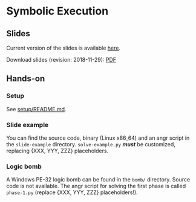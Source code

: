 # Symbolic Execution

## Slides

Current version of the slides is available [here](https://docs.google.com/presentation/d/e/2PACX-1vR7ZG-wQu9SvGA2wv7GFn2pLU9z3N_yAfoqiHRgn5I3RU-9k9XTEsjdKHZBUshau3TBY1fLZe2vnHmx/pub?start=false&loop=false&delayms=3000).

Download slides (revision: 2018-11-29): [PDF](symbolic-execution.pdf)

## Hands-on

### Setup

See [setup/README.md](setup/README.md).

### Slide example

You can find the source code, binary (Linux x86_64) and an angr script in the `slide-example` directory. `solve-example.py` ***must*** be customized, replacing {XXX, YYY, ZZZ} placeholders.

### Logic bomb

A Windows PE-32 logic bomb can be found in the `bomb/` directory. Source code is not available. The angr script for solving the first phase is called `phase-1.py` (replace {XXX, YYY, ZZZ} placeholders!).
